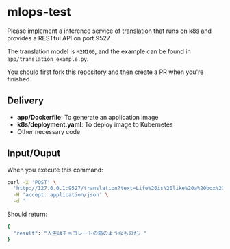 # mlops-test
Please implement a inference service of translation that runs on k8s and provides a RESTful API on port 9527.

The translation model is `M2M100`, and the example can be found in `app/translation_example.py`.

You should first fork this repository and then create a PR when you're finished.


## Delivery
- **app/Dockerfile**: To generate an application image
- **k8s/deployment.yaml**: To deploy image to Kubernetes
- Other necessary code

## Input/Ouput

When you execute this command:
```bash
curl -X 'POST' \
  'http://127.0.0.1:9527/translation?text=Life%20is%20like%20a%20box%20of%20chocolates.&source_language=en&target_language=ja' \
  -H 'accept: application/json' \
  -d ''
```

Should return:
```bash
{
  "result": "人生はチョコレートの箱のようなものだ。"
}
```
